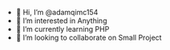 - 👋 Hi, I’m @adamqimc154
- 👀 I’m interested in Anything
- 🌱 I’m currently learning PHP
- 💞️ I’m looking to collaborate on Small Project

<!---
adamqimc154/adamqimc154 is a ✨ special ✨ repository because its `README.md` (this file) appears on your GitHub profile.
You can click the Preview link to take a look at your changes.
--->
